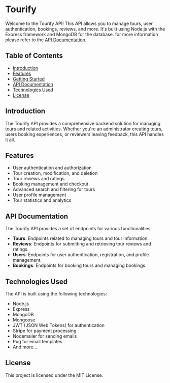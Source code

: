 # Tourify

Welcome to the Tourify API! This API allows you to manage tours, user authentication, bookings, reviews, and more. It's built using Node.js with the Express framework and MongoDB for the database.
for more information please refer to the <a href="https://documenter.getpostman.com/view/26563178/2s9Y5csKeB" target="_blank">API Documentation</a>.

## Table of Contents

- [Introduction](#introduction)
- [Features](#features)
- [Getting Started](#getting-started)
- [API Documentation](#api-documentation)
- [Technologies Used](#technologies-used)
- [License](#license)

## Introduction

The Tourify API provides a comprehensive backend solution for managing tours and related activities. Whether you're an administrator creating tours, users booking experiences, or reviewers leaving feedback, this API handles it all.

## Features

- User authentication and authorization
- Tour creation, modification, and deletion
- Tour reviews and ratings
- Booking management and checkout
- Advanced search and filtering for tours
- User profile management
- Tour statistics and analytics

## API Documentation

The Tourify API provides a set of endpoints for various functionalities:

- **Tours**: Endpoints related to managing tours and tour information.
- **Reviews**: Endpoints for submitting and retrieving tour reviews and ratings.
- **Users**: Endpoints for user authentication, registration, and profile management.
- **Bookings**: Endpoints for booking tours and managing bookings.

## Technologies Used

The API is built using the following technologies:

- Node.js
- Express
- MongoDB
- Mongoose
- JWT (JSON Web Tokens) for authentication
- Stripe for payment processing
- Nodemailer for sending emails
- Pug for email templates
- And more...

## License

This project is licensed under the MIT License.
